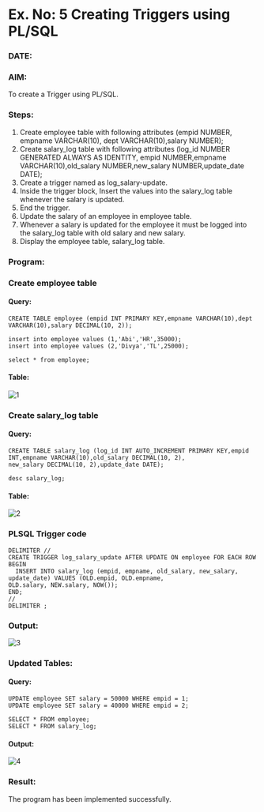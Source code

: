 # Ex. No: 5 Creating Triggers using PL/SQL
### DATE:
### AIM:

To create a Trigger using PL/SQL.

### Steps:
1. Create employee table with following attributes (empid NUMBER, empname VARCHAR(10), dept VARCHAR(10),salary NUMBER);
2. Create salary_log table with following attributes (log_id NUMBER GENERATED ALWAYS AS IDENTITY, empid NUMBER,empname VARCHAR(10),old_salary NUMBER,new_salary NUMBER,update_date DATE);
3. Create a trigger named as log_salary-update.
4. Inside the trigger block, Insert the values into the salary_log table whenever the salary is updated.
5. End the trigger.
6. Update the salary of an employee in employee table.
7. Whenever a salary is updated for the employee it must be logged into the salary_log table with old salary and new salary.
8. Display the employee table, salary_log table.

### Program:
### Create employee table
#### Query:
```
CREATE TABLE employee (empid INT PRIMARY KEY,empname VARCHAR(10),dept VARCHAR(10),salary DECIMAL(10, 2));

insert into employee values (1,'Abi','HR',35000);
insert into employee values (2,'Divya','TL',25000);

select * from employee;
```
#### Table:
![1](https://github.com/Divya110205/Ex-No-5-Creating-Triggers-using-PL-SQL/assets/119404855/1726120b-81df-43d4-bc8b-92d5a57c061e)

### Create salary_log table
#### Query:
```
CREATE TABLE salary_log (log_id INT AUTO_INCREMENT PRIMARY KEY,empid INT,empname VARCHAR(10),old_salary DECIMAL(10, 2),
new_salary DECIMAL(10, 2),update_date DATE);

desc salary_log;
```
#### Table:
![2](https://github.com/Divya110205/Ex-No-5-Creating-Triggers-using-PL-SQL/assets/119404855/2a275571-344f-4599-a127-828351b4355b)

### PLSQL Trigger code
```
DELIMITER //
CREATE TRIGGER log_salary_update AFTER UPDATE ON employee FOR EACH ROW
BEGIN
  INSERT INTO salary_log (empid, empname, old_salary, new_salary, update_date) VALUES (OLD.empid, OLD.empname,
OLD.salary, NEW.salary, NOW());
END;
//
DELIMITER ;
```
### Output:
![3](https://github.com/Divya110205/Ex-No-5-Creating-Triggers-using-PL-SQL/assets/119404855/5e3783f4-dddd-48c9-a11c-68bec8bcf679)

### Updated Tables:
#### Query:
```
UPDATE employee SET salary = 50000 WHERE empid = 1;
UPDATE employee SET salary = 40000 WHERE empid = 2;

SELECT * FROM employee;
SELECT * FROM salary_log;
```
#### Output:
![4](https://github.com/Divya110205/Ex-No-5-Creating-Triggers-using-PL-SQL/assets/119404855/32f94782-398c-4597-9a85-79d8a66c89f9)

### Result:
The program has been implemented successfully.
